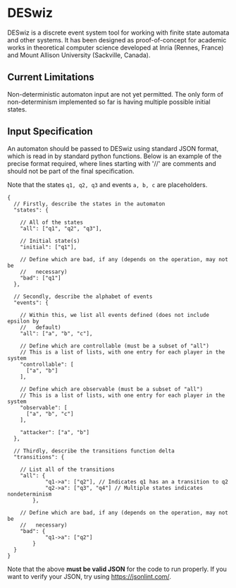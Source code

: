 # DESwiz

DESwiz is a discrete event system tool for working with finite state automata
and other systems. It has been designed as proof-of-concept for academic works
in theoretical computer science developed at Inria (Rennes, France) and Mount
Allison University (Sackville, Canada).

## Current Limitations

Non-deterministic automaton input are not yet permitted. The only form of
non-determinism implemented so far is having multiple possible initial
states.

## Input Specification

An automaton should be passed to DESwiz using standard JSON format, which is
read in by standard python functions. Below is an example of the precise format
required, where lines starting with '//' are comments and should not be part of
the final specification.

Note that the states `q1, q2, q3` and events `a, b, c` are placeholders.

```
{
  // Firstly, describe the states in the automaton
  "states": {

    // All of the states
    "all": ["q1", "q2", "q3"],

    // Initial state(s)
    "initial": ["q1"],

    // Define which are bad, if any (depends on the operation, may not be
    //   necessary)
    "bad": ["q1"]
  },

  // Secondly, describe the alphabet of events
  "events": {

    // Within this, we list all events defined (does not include epsilon by
    //   default)
    "all": ["a", "b", "c"],

    // Define which are controllable (must be a subset of "all")
    // This is a list of lists, with one entry for each player in the system
    "controllable": [
      ["a", "b"]
    ],

    // Define which are observable (must be a subset of "all")
    // This is a list of lists, with one entry for each player in the system
    "observable": [
      ["a", "b", "c"]
    ],

    "attacker": ["a", "b"]
  },

  // Thirdly, describe the transitions function delta
  "transitions": {

    // List all of the transitions
    "all": {
			"q1->a": ["q2"], // Indicates q1 has an a transition to q2
			"q2->a": ["q3", "q4"] // Multiple states indicates nondeterminism
		},

    // Define which are bad, if any (depends on the operation, may not be
    //   necessary)
    "bad": {
			"q1->a": ["q2"]
		}
  }
}
```

Note that the above **must be valid JSON** for the code to run properly. If you
want to verify your JSON, try using https://jsonlint.com/.
